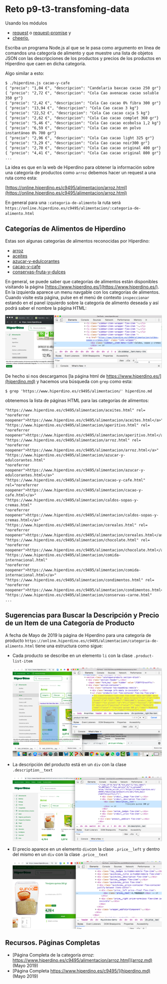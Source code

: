 # Reto p9-t3-transfoming-data

Usando los módulos

* [request](https://www.npmjs.com/package/request)  o [request-promise](https://www.npmjs.com/package/request-promise) y 
* [cheerio](https://www.npmjs.com/package/cheerio), 

Escriba un programa Node.js  al que se le pasa como argumento en línea de comandos una categoría de alimento 
y que muestre una lista de objetos JSON con las descripciones de 
los productos y precios de los productos en Hiperdino que caen en dicha categoría.

Algo similar a esto:

```
$ ./hiperdino.js cacao-y-cafe
{ "precio": "1,04 €", "descripcion": "Candelaria baxcao cacao 250 gr"}
{ "precio": "2,72 €", "descripcion": "Cola Cao avenacao cacao soluble 350 gr"}
{ "precio": "2,42 €", "descripcion": "Cola Cao cacao 0% fibra 300 gr"}
{ "precio": "13,94 €", "descripcion": "Cola Cao cacao 3 kg"}
{ "precio": "22,52 €", "descripcion": "Cola Cao cacao caja 5 kg"}
{ "precio": "2,62 €", "descripcion": "Cola Cao cacao complet 360 gr"}
{ "precio": "5,46 €", "descripcion": "Cola Cao cacao ecobolsa 1,2 kg"}
{ "precio": "6,59 €", "descripcion": "Cola Cao cacao en polvo instantáneo 0% 700 gr"}
{ "precio": "2,96 €", "descripcion": "Cola Cao cacao light 325 gr"}
{ "precio": "3,29 €", "descripcion": "Cola Cao cacao noir300 gr"}
{ "precio": "2,70 €", "descripcion": "Cola Cao cacao original 400 gr"}
{ "precio": "4,41 €", "descripcion": "Cola Cao cacao original 800 gr"}
...

```

La idea es que en la web  de Hiperdino para obtener la información sobre una categoría de productos como `arroz` debemos hacer un request a una ruta como esta:

[https://online.hiperdino.es/c9495/alimentacion/arroz.html](https://online.hiperdino.es/c9495/alimentacion/arroz.html)

En general para una `:categoria-de-alimento` 
la ruta será `https://online.hiperdino.es/c9495/alimentacion/:categoria-de-alimento.html`

## Categorías de Alimentos de Hiperdino

Estas son algunas categorías de alimentos reconocidas por Hiperdino:

* [arroz](https://online.hiperdino.es/c9495/alimentacion/arroz) 
* [aceites](https://online.hiperdino.es/c9495/alimentacion/aceites) 
* [azucar-y-edulcorantes](https://online.hiperdino.es/c9495/alimentacion/azucar-y-edulcorantes) 
* [cacao-y-cafe](https://online.hiperdino.es/c9495/alimentacion/cacao-y-cafe) 
* [conservas-fruta-y-dulces](https://online.hiperdino.es/c9495/alimentacion/conservas-fruta-y-dulces)

En general, se puede saber que categorías de alimentos están disponibles visitando la página
[https://www.hiperdino.es/](https://www.hiperdino.es/). En la izquierda aparece un menu navgable con los categorías de alimentos. Cuando visite esta página,
pulse en el menú de contexto `inspeccionar` estando en el panel izquierdo 
sobre la categoría de alimento deseada y así podrá saber el nombre la página HTML:

![Categorías de Alimentos en Hiperdino](hiperdino-alimento-categoria.png)

De hecho si nos descargamos 
[la página html de https://www.hiperdino.es/](hiperdino.md) 
y hacemos una búsqueda con `grep` 
como esta:

```
$ grep 'https://www.hiperdino.es/c9495/alimentacion/' hiperdino.md 
```

obtenemos la lista de páginas HTML para las categorías de alimentos:

```
"https://www.hiperdino.es/c9495/alimentacion/aceites.html" rel=
"noreferrer noopener">https://www.hiperdino.es/c9495/alimentacion/aceites.html</a>"
"https://www.hiperdino.es/c9495/alimentacion/aperitivo.html" rel=
"noreferrer noopener">https://www.hiperdino.es/c9495/alimentacion/aperitivo.html</a>"
"https://www.hiperdino.es/c9495/alimentacion/arroz.html" rel=
"noreferrer noopener">https://www.hiperdino.es/c9495/alimentacion/arroz.html</a>"
"https://www.hiperdino.es/c9495/alimentacion/azucar-y-edulcorantes.html"
"noreferrer noopener">https://www.hiperdino.es/c9495/alimentacion/azucar-y-edulcorantes.html</a>"
"https://www.hiperdino.es/c9495/alimentacion/cacao-y-cafe.html"
rel="noreferrer noopener">https://www.hiperdino.es/c9495/alimentacion/cacao-y-cafe.html</a>"
"https://www.hiperdino.es/c9495/alimentacion/caldos-sopas-y-cremas.html"
"noreferrer noopener">https://www.hiperdino.es/c9495/alimentacion/caldos-sopas-y-cremas.html</a>"
"https://www.hiperdino.es/c9495/alimentacion/cereales.html" rel=
"noreferrer noopener">https://www.hiperdino.es/c9495/alimentacion/cereales.html</a>"
"https://www.hiperdino.es/c9495/alimentacion/chocolate.html" rel=
"noreferrer noopener">https://www.hiperdino.es/c9495/alimentacion/chocolate.html</a>"
"https://www.hiperdino.es/c9495/alimentacion/comida-internacional.html"
"noreferrer noopener">https://www.hiperdino.es/c9495/alimentacion/comida-internacional.html</a>"
"https://www.hiperdino.es/c9495/alimentacion/condimentos.html" rel=
"noreferrer noopener">https://www.hiperdino.es/c9495/alimentacion/condimentos.html</a>"
"https://www.hiperdino.es/c9495/alimentacion/conservas-carne.html"
...
```

## Sugerencias para Buscar la Descripción y Precio de un Item de una Categoría de Producto

A fecha de Mayo de 2019 la página de Hiperdino para una categoría de producto
`https://online.hiperdino.es/c9495/alimentacion/categoria-de-alimento.html`
tiene una estructura como sigue:

* Cada producto se describe en un elemento `li` con la clase `.product-list-item`

  ![item](item.png)

* La descripción del producto está en un `div` con la clase `.description__text`

  ![item](description.png)

* El precio aparece en un elemento `div`con la clase `.price__left` y dentro del mismo en un `div` con la clase
`.price__text`

  ![precio](precio.png)

## Recursos. Páginas Completas

* [Página Completa de la categoría *arroz*: https://www.hiperdino.es/c9495/alimentacion/arroz.html](arroz.md) (Mayo 2019)
* [Página Completa https://www.hiperdino.es/c9495/](hiperdino.md) (Mayo 2019)
